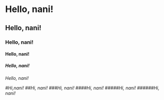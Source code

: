 <h1>Hello, nani!
<h2>Hello, nani!
<h3>Hello, nani!
<h4>Hello, nani!
<h5>Hello, nani!
<h6>Hello, nani!

#Hi,nani!
##Hi, nani!
###Hi, nani!
####Hi, nani!
#####Hi, nani!
######Hi, nani!

